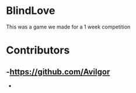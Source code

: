 # BlindLove
This was a game we made for a 1 week competition

# Contributors
-https://github.com/Avilgor
-
-
